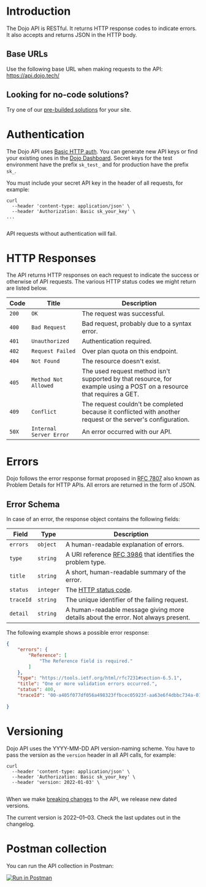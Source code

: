 # Introduction

The Dojo API is RESTful. It returns HTTP response codes to indicate errors. It also
accepts and returns JSON in the HTTP body.

## Base URLs

Use the following base URL when making requests to the API:  https://api.dojo.tech/

## Looking for no-code solutions?

Try one of our [pre-builded solutions](../docs/No-code%20solutions/) for your site.

# Authentication

The Dojo API uses [Basic HTTP auth](https://en.wikipedia.org/wiki/Basic_access_authentication). You can generate new API keys or find your existing ones in the [Dojo Dashboard](https://account.dojo.tech/login?redirectTo=%2Ftransactions).
Secret keys for the test environment have the prefix `sk_test_` and for production have the prefix `sk_`.

You must include your secret API key in the header of all requests, for example:

``` curl
curl
  --header 'content-type: application/json' \
  --header 'Authorization: Basic sk_your_key' \
...
    
```

API requests without authentication will fail.

<SecurityDefinitions />

# HTTP Responses

The API returns HTTP responses on each request to indicate the success or otherwise of API requests. The various HTTP status codes we might return are listed below.

| Code  | Title | Description |
|-----|-----|-----|
|`200`|`OK`| The request was successful. |
|`400`|`Bad Request`| Bad request, probably due to a syntax error. |
|`401`|`Unauthorized`| Authentication required. |
|`402`|`Request Failed`| Over plan quota on this endpoint. |
|`404`|`Not Found`| The resource doesn't exist. |
|`405`|`Method Not Allowed`| The used request method isn't supported by that resource, for example using a POST on a resource that requires a GET.
|`409`|`Conflict`| The request couldn't be completed because it conflicted with another request or the server's configuration. |
|`50X`|`Internal Server Error`| An error occurred with our API.|

# Errors

Dojo follows the error response format proposed in [RFC 7807](https://tools.ietf.org/html/rfc7807) also known as Problem Details for HTTP APIs. All errors are returned in the form of JSON.

## Error Schema

In case of an error, the response object contains the following fields:

| Field | Type|  Description |
|-----|-----|-----|
|`errors`|`object`| A human-readable explanation of errors.|
|`type`|`string`| A URI reference [RFC 3986](https://datatracker.ietf.org/doc/html/rfc3986) that identifies the problem type.|
|`title`|`string`| A short, human-readable summary of the error. |
|`status`|`integer`| The [HTTP status code](#section/HTTP-Responses). |
|`traceId`|`string`| The unique identifier of the failing request.|
|`detail`|`string`| A human-readable message giving more details about the error. Not always present.|

The following example shows a possible error response:

``` json
{
    "errors": {
        "Reference": [
            "The Reference field is required."
        ]
    },
    "type": "https://tools.ietf.org/html/rfc7231#section-6.5.1",
    "title": "One or more validation errors occurred.",
    "status": 400,
    "traceId": "00-a405f077df056a498323ffbcec05923f-aa63e6f4dbbc734a-01",
    
}
```

# Versioning

Dojo API uses the YYYY-MM-DD API version-naming scheme. You have to pass the version as the `version` header in all API calls, for example:

``` curl
curl
  --header 'content-type: application/json' \
  --header 'Authorization: Basic sk_your_key' \
  --header 'version: 2022-01-03' \
    
```

When we make [breaking changes](../docs/Development%20resources/versioning-overview#breaking-changes) to the API, we release new dated versions.

The current version is 2022–01–03. Check the last updates out in the changelog.

# Postman collection

You can run the API collection in Postman:

 [![Run in Postman](https://run.pstmn.io/button.svg)](https://god.gw.postman.com/run-collection/16735701-a83d1d8b-2a32-4af7-a487-60b974f0c47e?action=collection%2Ffork&collection-url=entityId%3D16735701-a83d1d8b-2a32-4af7-a487-60b974f0c47e%26entityType%3Dcollection%26workspaceId%3Dfdd152df-0154-428c-aeb4-1b90e46b8523)